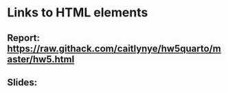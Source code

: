 # Links to HTML elements
## Report: https://raw.githack.com/caitlynye/hw5quarto/master/hw5.html
## Slides: 
